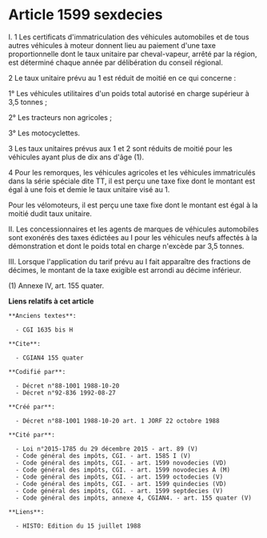# Article 1599 sexdecies

I. 1 Les certificats d'immatriculation des véhicules automobiles et de tous autres véhicules à moteur donnent lieu au
paiement d'une taxe proportionnelle dont le taux unitaire par cheval-vapeur, arrêté par la région, est déterminé chaque année
par délibération du conseil régional.

2 Le taux unitaire prévu au 1 est réduit de moitié en ce qui concerne :

1° Les véhicules utilitaires d'un poids total autorisé en charge supérieur à 3,5 tonnes ;

2° Les tracteurs non agricoles ;

3° Les motocyclettes.

3 Les taux unitaires prévus aux 1 et 2 sont réduits de moitié pour les véhicules ayant plus de dix ans d'âge (1).

4 Pour les remorques, les véhicules agricoles et les véhicules immatriculés dans la série spéciale dite TT, il est perçu une
taxe fixe dont le montant est égal à une fois et demie le taux unitaire visé au 1.

Pour les vélomoteurs, il est perçu une taxe fixe dont le montant est égal à la moitié dudit taux unitaire.

II. Les concessionnaires et les agents de marques de véhicules automobiles sont exonérés des taxes édictées au I pour les
véhicules neufs affectés à la démonstration et dont le poids total en charge n'excède par 3,5 tonnes.

III. Lorsque l'application du tarif prévu au I fait apparaître des fractions de décimes, le montant de la taxe exigible est
arrondi au décime inférieur.

(1) Annexe IV, art. 155 quater.

**Liens relatifs à cet article**

	**Anciens textes**:

	  - CGI 1635 bis H

	**Cite**:

	  - CGIAN4 155 quater

	**Codifié par**:

	  - Décret n°88-1001 1988-10-20
	  - Décret n°92-836 1992-08-27

	**Créé par**:

	  - Décret n°88-1001 1988-10-20 art. 1 JORF 22 octobre 1988

	**Cité par**:

	  - Loi n°2015-1785 du 29 décembre 2015 - art. 89 (V)
	  - Code général des impôts, CGI. - art. 1585 I (V)
	  - Code général des impôts, CGI. - art. 1599 novodecies (VD)
	  - Code général des impôts, CGI. - art. 1599 novodecies A (M)
	  - Code général des impôts, CGI. - art. 1599 octodecies (V)
	  - Code général des impôts, CGI. - art. 1599 quindecies (VD)
	  - Code général des impôts, CGI. - art. 1599 septdecies (V)
	  - Code général des impôts, annexe 4, CGIAN4. - art. 155 quater (V)

	**Liens**:

	  - HISTO: Edition du 15 juillet 1988
